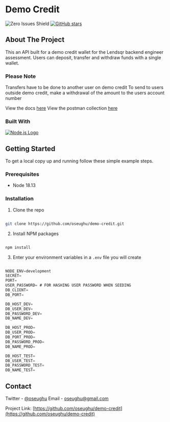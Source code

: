 # Demo Credit

![Zero Issues Shield](https://img.shields.io/badge/issues-0-brightgreen)
[![GitHub stars](https://img.shields.io/github/stars/oseughu/demo-credit.svg)](https://github.com/oseughu/demo-credit)

## About The Project

This an API built for a demo credit wallet for the Lendsqr backend engineer assessment.
Users can deposit, transfer and withdraw funds with a single wallet.

### Please Note

Transfers have to be done to another user on demo credit
To send to users outside demo credit, make a withdrawal of the amount to the users account number

View the docs [here](https://ose-ughu-lendsqr-be-test.fly.dev/api/v1/docs)
View the postman collection [here]()

### Built With

[![Node.js Logo](https://nodejs.org/static/images/logo-light.svg)](https://nodejs.org)

## Getting Started

To get a local copy up and running follow these simple example steps.

### Prerequisites

- Node 18.13

### Installation

1. Clone the repo

```sh

git clone https://github.com/oseughu/demo-credit.git

```

2. Install NPM packages

```sh

npm install

```

3. Enter your environment variables in a `.env` file you will create

```js

NODE_ENV=development
SECRET=
PORT=
USER_PASSWORD= # FOR HASHING USER PASSWORD WHEN SEEDING
DB_CLIENT=
DB_PORT=

DB_HOST_DEV=
DB_USER_DEV=
DB_PASSWORD_DEV=
DB_NAME_DEV=

DB_HOST_PROD=
DB_USER_PROD=
DB_PORT_PROD=
DB_PASSWORD_PROD=
DB_NAME_PROD=

DB_HOST_TEST=
DB_USER_TEST=
DB_PASSWORD_TEST=
DB_NAME_TEST=

```

## Contact

Twitter - [@oseughu](https://twitter.com/oseughu)
Email - oseughu@gmail.com

Project Link: [https://github.com/oseughu/demo-credit](https://github.com/oseughu/demo-credit)
